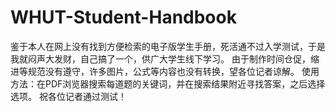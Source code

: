 # WHUT-Student-Handbook
鉴于本人在网上没有找到方便检索的电子版学生手册，死活通不过入学测试，于是我就闷声大发财，自己搞了一个，供广大学生线下学习。
由于制作时间仓促，缩进等规范没有遵守，许多图片，公式等内容也没有转换，望各位记者谅解。
使用方法：在PDF浏览器搜索每道题的关键词，并在搜索结果附近寻找答案，之后选择选项。
祝各位记者通过测试！
